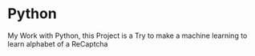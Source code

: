 # Python
My Work with Python, this Project is a Try to make a machine learning to learn alphabet of a ReCaptcha
